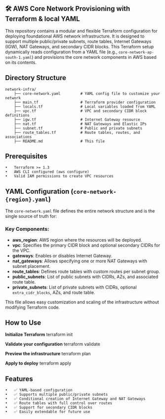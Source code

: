 ## 🛠️ AWS Core Network Provisioning with Terraform & local YAML

This repository contains a modular and flexible Terraform configuration for deploying foundational AWS network infrastructure. It is designed to support multiple public/private subnets, route tables, Internet Gateways (IGW), NAT Gateways, and secondary CIDR blocks. This Terraform setup dynamically reads configuration from a YAML file (e.g., `core-network-ap-south-1.yaml`) and provisions the core network components in AWS based on its contents.

## Directory Structure

```
network-infra/
    ├── core-network.yaml         # YAML config file to customize your network
    ├── main.tf                   # Terraform provider configuration
    ├── locals.tf                 # Local variables loaded from YAML
    ├── vpc.tf                    # VPC and secondary CIDR block definitions
    ├── igw.tf                    # Internet Gateway resource
    ├── nat.tf                    # NAT Gateways and Elastic IPs
    ├── subnet.tf                 # Public and private subnets
    ├── route_tables.tf           # Route tables, routes, and associations
    ├── README.md                 # This file
```

## Prerequisites

	•	Terraform >= 1.3
	•	AWS CLI configured (aws configure)
	•	Valid IAM permissions to create VPC resources

## YAML Configuration (`core-network-{region}.yaml`)

The `core-network.yaml` file defines the entire network structure and is the single source of truth for:

### Key Components:
- **aws_region**: AWS region where the resources will be deployed.
- **vpc**: Specifies the primary CIDR block and optional secondary CIDRs for the VPC.
- **gateways**: Enables or disables Internet Gateway.
- **nat_gateways**: Allows specifying one or more NAT Gateways with subnet placement.
- **route_tables**: Defines route tables with custom routes per subnet group.
- **public_subnets**: List of public subnets with CIDRs, AZs, and associated route table.
- **private_subnets**: List of private subnets with CIDRs, optional `extra_cidr_blocks`, AZs, and route table.

This file allows easy customization and scaling of the infrastructure without modifying Terraform code.

## How to Use
**Initialize Terraform**
terraform init

**Validate your configuration**
terraform validate

**Preview the infrastructure**
terraform plan

**Apply to deploy**
terraform apply


## Features
	•	✅ YAML-based configuration
	•	✅ Supports multiple public/private subnets
	•	✅ Conditional creation of Internet Gateway and NAT Gateways
	•	✅ Route tables with full control over routes
	•	✅ Support for secondary CIDR blocks
	•	✅ Easily extendable for future use